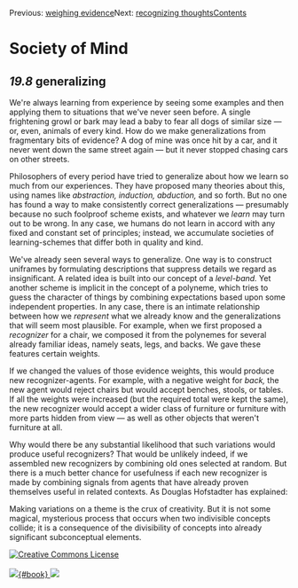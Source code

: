 <div class="chapnav">

<span class="prev">Previous: [weighing
evidence](./som-19.7.html)</span><span class="next">Next: [recognizing
thoughts](./som-19.9.html)</span><span
class="contents">[Contents](index.html)</span>
<div class="titlebar">

Society of Mind
===============

</div>

</div>

*19.8* generalizing
-------------------

We're always learning from experience by seeing some examples and then
applying them to situations that we've never seen before. A single
frightening growl or bark may lead a baby to fear all dogs of similar
size — or, even, animals of every kind. How do we make generalizations
from fragmentary bits of evidence? A dog of mine was once hit by a car,
and it never went down the same street again — but it never stopped
chasing cars on other streets.

Philosophers of every period have tried to generalize about how we learn
so much from our experiences. They have proposed many theories about
this, using names like *abstraction,* *induction,* *abduction,* and so
forth. But no one has found a way to make consistently correct
generalizations — presumably because no such foolproof scheme exists,
and whatever we *learn* may turn out to be wrong. In any case, we humans
do not learn in accord with any fixed and constant set of principles;
instead, we accumulate societies of learning-schemes that differ both in
quality and kind.

We've already seen several ways to generalize. One way is to construct
uniframes by formulating descriptions that suppress details we regard as
insignificant. A related idea is built into our concept of a
*level-band.* Yet another scheme is implicit in the concept of a
polyneme, which tries to guess the character of things by combining
expectations based upon some independent properties. In any case, there
is an intimate relationship between how we *represent* what we already
know and the generalizations that will seem most plausible. For example,
when we first proposed a *recognizer* for a chair, we composed it from
the polynemes for several already familiar ideas, namely seats, legs,
and backs. We gave these features certain weights.

If we changed the values of those evidence weights, this would produce
new recognizer-agents. For example, with a negative weight for *back,*
the new agent would reject chairs but would accept benches, stools, or
tables. If all the weights were increased (but the required total were
kept the same), the new recognizer would accept a wider class of
furniture or furniture with more parts hidden from view — as well as
other objects that weren't furniture at all.

Why would there be any substantial likelihood that such variations would
produce useful recognizers? That would be unlikely indeed, if we
assembled new recognizers by combining old ones selected at random. But
there is a much better chance for usefulness if each new recognizer is
made by combining signals from agents that have already proven
themselves useful in related contexts. As Douglas Hofstadter has
explained:

Making variations on a theme is the crux of creativity. But it is not
some magical, mysterious process that occurs when two indivisible
concepts collide; it is a consequence of the divisibility of concepts
into already significant subconceptual elements.

<div class="footer">

[![Creative Commons
License](http://i.creativecommons.org/l/by-nc-sa/3.0/80x15.png)](http://creativecommons.org/licenses/by-nc-sa/3.0/deed.en_US)\
\
[![](./images/som_book.jpeg){#book}
![](./images/a_logo_17.gif)](http://www.amazon.com/gp/product/0671657135?ie=UTF8&camp=1789&creativeASIN=0671657135&linkCode=xm2&tag=marvinminsky)

</div>
